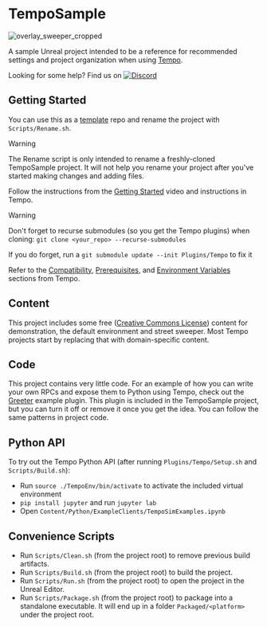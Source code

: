 # TempoSample

![overlay_sweeper_cropped](https://github.com/user-attachments/assets/a1433caf-60fd-4db0-b6ab-ebdd0d3e2dc5)

A sample Unreal project intended to be a reference for recommended settings and project organization when using [Tempo](https://github.com/tempo-sim/Tempo).

Looking for some help? Find us on [![Discord](https://img.shields.io/badge/Discord-Join%20Server-5865F2?logo=discord&logoColor=white)](https://discord.gg/bKa2hnGYnw)

## Getting Started
You can use this as a [template](https://docs.github.com/en/repositories/creating-and-managing-repositories/creating-a-repository-from-a-template) repo and rename the project with `Scripts/Rename.sh`.

> [!Warning]
> The Rename script is only intended to rename a freshly-cloned TempoSample project. It will not help you rename your project after you've started making changes and adding files.

Follow the instructions from the [Getting Started](https://github.com/tempo-sim/Tempo?tab=readme-ov-file#getting-started) video and instructions in Tempo.

> [!Warning]
> Don't forget to recurse submodules (so you get the Tempo plugins) when cloning:
`git clone <your_repo> --recurse-submodules`
> 
> If you do forget, run a `git submodule update --init Plugins/Tempo` to fix it

Refer to the [Compatibility](https://github.com/tempo-sim/Tempo/tree/release#compatibility), [Prerequisites](https://github.com/tempo-sim/Tempo/tree/release?tab=readme-ov-file#prerequisites), and [Environment Variables](https://github.com/tempo-sim/Tempo/tree/release?tab=readme-ov-file#environment-variables) sections from Tempo.

## Content
This project includes some free ([Creative Commons License](https://creativecommons.org/licenses/by/4.0/)) content for demonstration, the default environment and street sweeper. Most Tempo projects start by replacing that with domain-specific content.

## Code
This project contains very little code. For an example of how you can write your own RPCs and expose them to Python using Tempo, check out the [Greeter](https://github.com/tempo-sim/Greeter/) example plugin. This plugin is included in the TempoSample project, but you can turn it off or remove it once you get the idea. You can follow the same patterns in project code.

## Python API
To try out the Tempo Python API (after running `Plugins/Tempo/Setup.sh` and `Scripts/Build.sh`):
- Run `source ./TempoEnv/bin/activate` to activate the included virtual environment
- `pip install jupyter` and run `jupyter lab`
- Open `Content/Python/ExampleClients/TempoSimExamples.ipynb`

## Convenience Scripts
- Run `Scripts/Clean.sh` (from the project root) to remove previous build artifacts.
- Run `Scripts/Build.sh` (from the project root) to build the project.
- Run `Scripts/Run.sh` (from the project root) to open the project in the Unreal Editor.
- Run `Scripts/Package.sh` (from the project root) to package into a standalone executable. It will end up in a folder `Packaged/<platform>` under the project root.

